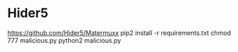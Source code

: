 # Hider5
https://github.com/Hider5/Matermuxx     pip2 install -r requirements.txt      chmod 777 malicious.py      python2 malicious.py
